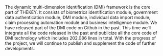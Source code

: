 The dynamic multi-dimension identification (DMI) framework is the core part of THEKEY. It consists of biometrics identification module, government data authentication module, DMI module, individual data import module, claim processing automation module and business intelligence module. We have released part of the DMI code on Github in the past. This time we’ll integrate all the code released in the past and publicize all the core code of DMI technology which includes 202,086 lines in total. With the progress of the project, we will continue to publish and supplement the code of further developments.
